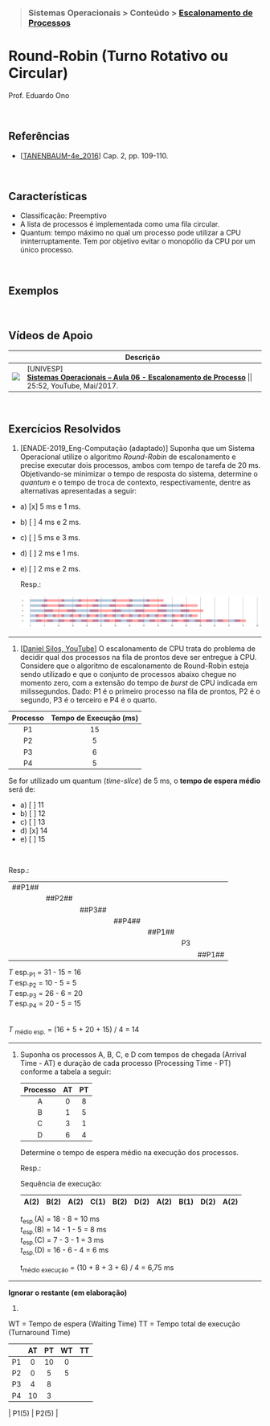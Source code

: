> ### Sistemas Operacionais > Conteúdo > [Escalonamento de Processos](../escalonamento-de-processos/README.md)

# Round-Robin (Turno Rotativo ou Circular)

Prof. Eduardo Ono

<br>

## Referências

* [[TANENBAUM-4e_2016]] Cap. 2, pp. 109-110.

<br>

## Características

* Classificação: Preemptivo
* A lista de processos é implementada como uma fila circular.
* Quantum: tempo máximo no qual um processo pode utilizar a CPU ininterruptamente. Tem por objetivo evitar o monopólio da CPU por um único processo.

<br>

## Exemplos

<br>

## Vídeos de Apoio

|| Descrição |
| :-: | --- |
| [![](https://img.youtube.com/vi/MWbPgxOCrFk/default.jpg)](https://www.youtube.com/watch?v=MWbPgxOCrFk "") | [UNIVESP] <br> [**Sistemas Operacionais – Aula 06 - Escalonamento de Processo**](https://www.youtube.com/watch?v=MWbPgxOCrFk) \|\| 25:52, YouTube, Mai/2017.

<br>

## Exercícios Resolvidos

1. [ENADE-2019_Eng-Computação (adaptado)] Suponha que um Sistema Operacional utilize o algoritmo _Round-Robin_ de escalonamento e precise executar dois processos, ambos com tempo de tarefa de 20 ms. Objetivando-se minimizar o tempo de resposta do sistema, determine o _quantum_ e o tempo de troca de contexto, respectivamente, dentre as alternativas apresentadas a seguir:

  * a) [x] 5 ms e 1 ms.
  * b) [ ] 4 ms e 2 ms.
  * c) [ ] 5 ms e 3 ms.
  * d) [ ] 2 ms e 1 ms.
  * e) [ ] 2 ms e 2 ms.

    Resp.:
    
    ![fig](./exercicios-resolvidos.png)

---

1. [[Daniel Silos, YouTube](https://www.youtube.com/watch?v=_iBmD3neoog)] O escalonamento de CPU trata do problema de decidir qual dos processos na fila de prontos deve ser entregue à CPU. Considere que o algoritmo de escalonamento de Round-Robin esteja sendo utilizado e que o conjunto de processos abaixo chegue no momento zero, com a extensão do tempo de _burst_ de CPU indicada em milissegundos. Dado: P1 é o primeiro processo na fila de prontos, P2 é o segundo, P3 é o terceiro e P4 é o quarto.

| Processo | Tempo de Execução (ms) |
| :-: | :-: |
| P1 | 15 |
| P2 |  5 |
| P3 |  6 |
| P4 |  5 |

Se for utilizado um quantum (_time-slice_) de 5 ms, o __tempo de espera médio__ será de:

* a) [ ] 11
* b) [ ] 12
* c) [ ] 13
* d) [x] 14
* e) [ ] 15

<br>

Resp.:

|        |        |        |        |        |     |        |
| ---    | ---    | ---    | ---    | ---    | --- | ---    |
| ##P1## |        |        |        |        |     |        |
|        | ##P2## |
|        |        | ##P3## |
|        |        |        | ##P4## |
|        |        |        |        | ##P1## |
|        |        |        |        |        | P3  |
|        |        |        |        |        |     | ##P1## |

_T_ esp.<sub>P1</sub> = 31 - 15 = 16 <br>
_T_ esp.<sub>P2</sub> = 10 - 5 = 5 <br>
_T_ esp.<sub>P3</sub> = 26 - 6 = 20 <br>
_T_ esp.<sub>P4</sub> = 20 - 5 = 15 <br><br>

_T_ <sub>médio esp.</sub> = (16 + 5 + 20 + 15) / 4 = 14

---

1. Suponha os processos A, B, C, e D com tempos de chegada (Arrival Time - AT) e duração de cada processo (Processing Time - PT) conforme a tabela a seguir:

    | Processo | AT | PT |
    | :-: | :-: | :-: |
    | A |  0 |  8 |
    | B |  1 |  5 |
    | C |  3 |  1 |
    | D |  6 |  4 |

    Determine o tempo de espera médio na execução dos processos.

    Resp.: 

    Sequência de execução:

    | A(2) | B(2) | A(2) | C(1) | B(2) | D(2) | A(2) | B(1) | D(2) | A(2) |
    | ---  | ---  | ---  | ---  | ---  | ---  | ---  | ---  | ---  | ---  |

    _t_<sub>esp.</sub>(A) = 18 - 8 = 10 ms <br>
    _t_<sub>esp.</sub>(B) = 14 - 1 - 5 = 8 ms <br>
    _t_<sub>esp.</sub>(C) = 7 - 3 - 1 = 3 ms <br>
    _t_<sub>esp.</sub>(D) = 16 - 6 - 4 = 6 ms <br>

    t<sub>médio execução</sub> = (10 + 8 + 3 + 6) / 4 = 6,75 ms

---

__Ignorar o restante (em elaboração)__

1.

WT = Tempo de espera (Waiting Time)
TT = Tempo total de execução (Turnaround Time)

|     | AT  | PT  | WT  |  TT |
| :-- | :-: | :-: | :-: | :-: |
| P1  |  0  | 10  |  0  |
| P2  |  0  |  5  |  5  |
| P3  |  4  |  8  |
| P4  | 10  |  3  |

| P1(5) | P2(5) |

<br>

[TANENBAUM-4e_2016]: /referencias/README.md#TANENBAUM-4e_2016
